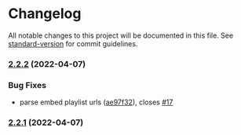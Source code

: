 # Changelog

All notable changes to this project will be documented in this file. See [standard-version](https://github.com/conventional-changelog/standard-version) for commit guidelines.

### [2.2.2](https://github.com/TooTallNate/spotify-uri/compare/v2.2.1...v2.2.2) (2022-04-07)


### Bug Fixes

* parse embed playlist urls ([ae97f32](https://github.com/TooTallNate/spotify-uri/commit/ae97f32d5f6d7c6c78a04c94fd78153e747a2b5f)), closes [#17](https://github.com/TooTallNate/spotify-uri/issues/17)

### [2.2.1](https://github.com/TooTallNate/spotify-uri/compare/v2.1.0...v2.2.1) (2022-04-07)
